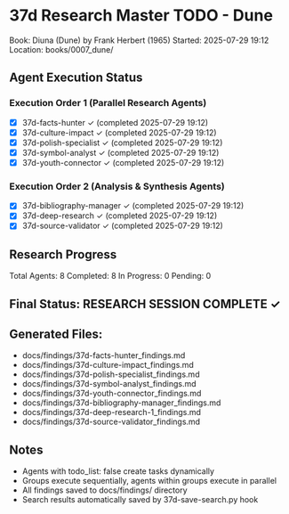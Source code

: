 # 37d Research Master TODO - Dune
Book: Diuna (Dune) by Frank Herbert (1965)
Started: 2025-07-29 19:12
Location: books/0007_dune/

## Agent Execution Status

### Execution Order 1 (Parallel Research Agents)
- [x] 37d-facts-hunter ✓ (completed 2025-07-29 19:12)
- [x] 37d-culture-impact ✓ (completed 2025-07-29 19:12)
- [x] 37d-polish-specialist ✓ (completed 2025-07-29 19:12)
- [x] 37d-symbol-analyst ✓ (completed 2025-07-29 19:12)
- [x] 37d-youth-connector ✓ (completed 2025-07-29 19:12)

### Execution Order 2 (Analysis & Synthesis Agents)
- [x] 37d-bibliography-manager ✓ (completed 2025-07-29 19:12)
- [x] 37d-deep-research ✓ (completed 2025-07-29 19:12)
- [x] 37d-source-validator ✓ (completed 2025-07-29 19:12)

## Research Progress
Total Agents: 8
Completed: 8
In Progress: 0
Pending: 0

## Final Status: RESEARCH SESSION COMPLETE ✓

## Generated Files:
- docs/findings/37d-facts-hunter_findings.md
- docs/findings/37d-culture-impact_findings.md
- docs/findings/37d-polish-specialist_findings.md
- docs/findings/37d-symbol-analyst_findings.md
- docs/findings/37d-youth-connector_findings.md
- docs/findings/37d-bibliography-manager_findings.md
- docs/findings/37d-deep-research-1_findings.md
- docs/findings/37d-source-validator_findings.md

## Notes
- Agents with todo_list: false create tasks dynamically
- Groups execute sequentially, agents within groups execute in parallel
- All findings saved to docs/findings/ directory
- Search results automatically saved by 37d-save-search.py hook